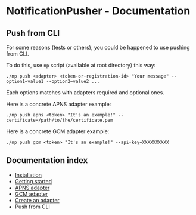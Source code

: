 # NotificationPusher - Documentation

## Push from CLI

For some reasons (tests or others), you could be happened to use pushing from CLI.

To do this, use `np` script (available at root directory) this way:

```
./np push <adapter> <token-or-registration-id> "Your message" --option1=value1 --option2=value2 ...
```

Each options matches with adapters required and optional ones.

Here is a concrete APNS adapter example:

```
./np push apns <token> "It's an example!" --certificate=/path/to/the/certificate.pem
```

Here is a concrete GCM adapter example:

```
./np push gcm <token> "It's an example!" --api-key=XXXXXXXXXX
```

## Documentation index

* [Installation](https://github.com/Ph3nol/NotificationPusher/blob/master/doc/installation.md)
* [Getting started](https://github.com/Ph3nol/NotificationPusher/blob/master/doc/getting-started.md)
* [APNS adapter](https://github.com/Ph3nol/NotificationPusher/blob/master/doc/apns-adapter.md)
* [GCM adapter](https://github.com/Ph3nol/NotificationPusher/blob/master/doc/gcm-adapter.md)
* [Create an adapter](https://github.com/Ph3nol/NotificationPusher/blob/master/doc/create-an-adapter.md)
* Push from CLI
